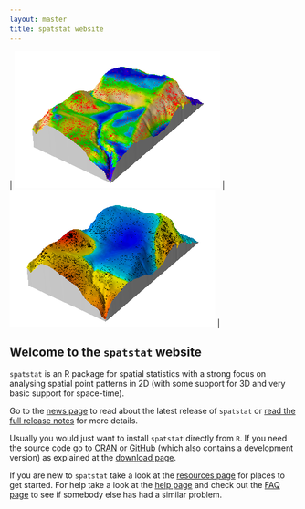 ```yaml
---
layout: master
title: spatstat website
---
```


| ![Fitted intensity for the Beilschmiedia dataset](images/beifit.png)
| ![Smoothed Pearson residuals for the Beilschmiedia dataset](images/beires.png) |

## Welcome to the `spatstat` website

`spatstat` is an R package for spatial statistics with a strong focus
on analysing spatial point patterns in 2D (with some support for 3D
and very basic support for space-time).

Go to the [news page](news.html) to read about the latest release
of `spatstat` or [read the full release
notes](releasenotes/index.html) for more details.

Usually you would just want to install `spatstat` directly from
`R`. If you need the source code go to [CRAN][1] or [GitHub][2] (which
also contains a development version) as explained at the [download
page](download.html).

If you are new to `spatstat` take a look at the [resources
page](resources.html) for places to get started. For help take a look
at the [help page](help.html) and check out the [FAQ page](FAQ.html)
to see if somebody else has had a similar problem.

[1]: http://www.cran.r-project.org/web/packages/spatstat/index.html

[2]: https://github.com/spatstat/spatstat

